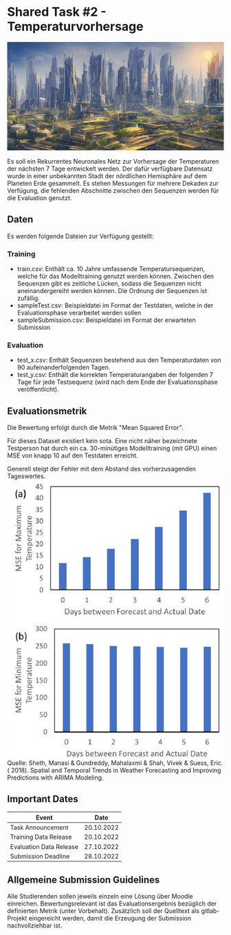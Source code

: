 # Shared Task #2 - Temperaturvorhersage

![futuristic_city.jpg](futuristic_city.jpg)

Es soll ein Rekurrentes Neuronales Netz zur Vorhersage der Temperaturen der
nächsten 7 Tage entwickelt werden. Der dafür verfügbare
Datensatz wurde in einer unbekannten Stadt der nördlichen Hemisphäre auf dem
Planeten Erde gesammelt. Es stehen Messungen für mehrere Dekaden zur Verfügung,
die fehlenden Abschnitte zwischen den Sequenzen werden für die Evaluation
genutzt.

## Daten

Es werden folgende Dateien zur Verfügung gestellt:

### Training

- train.csv: Enthält ca. 10 Jahre umfassende Temperatursequenzen, welche für
  das Modelltraining genutzt werden können. Zwischen den Sequenzen gibt es
  zeitliche Lücken, sodass die Sequenzen nicht aneinandergereiht werden können.
  Die Ordnung der Sequenzen ist zufällig.
- sampleTest.csv: Beispieldatei im Format der Testdaten, welche in der
  Evaluationsphase verarbeitet werden sollen
- sampleSubmission.csv: Beispieldatei im Format der erwarteten Submission

### Evaluation

- test_x.csv: Enthält Sequenzen bestehend aus den Temperaturdaten von 90
  aufeinanderfolgenden Tagen.
- test_y.csv: Enthält die korrekten Temperaturangaben der folgenden 7 Tage für
  jede Testsequenz (wird nach dem Ende der Evaluationsphase veröffentlicht).

## Evaluationsmetrik

Die Bewertung erfolgt durch die Metrik "Mean Squared Error".

Für dieses Dataset existiert kein sota. Eine nicht näher bezeichnete Testperson
hat durch ein ca. 30-minütiges Modelltraining (mit GPU) einen MSE von knapp 10
auf den Testdaten erreicht.

Generell steigt der Fehler mit dem Abstand des vorherzusagenden Tageswertes.
![mse_temperature_prediction.png](mse_temperature_prediction.png)
Quelle: Sheth, Manasi & Gundreddy, Mahalaxmi & Shah, Vivek & Suess, Eric. (
2018). Spatial and Temporal Trends in Weather Forecasting and Improving
Predictions with ARIMA Modeling.

## Important Dates

| Event                   | Date       |
|-------------------------|------------|
| Task Announcement       | 20.10.2022 |
| Training Data Release   | 20.10.2022 |
| Evaluation Data Release | 27.10.2022 |
| Submission Deadline     | 28.10.2022 |

## Allgemeine Submission Guidelines

Alle Studierenden sollen jeweils einzeln eine Lösung über Moodle einreichen.
Bewertungsrelevant ist das Evaluationsergebnis
bezüglich der definierten Metrik (unter Vorbehalt). Zusätzlich soll der
Quelltext als gitlab-Projekt eingereicht werden,
damit die Erzeugung der Submission nachvollziehbar ist.  

